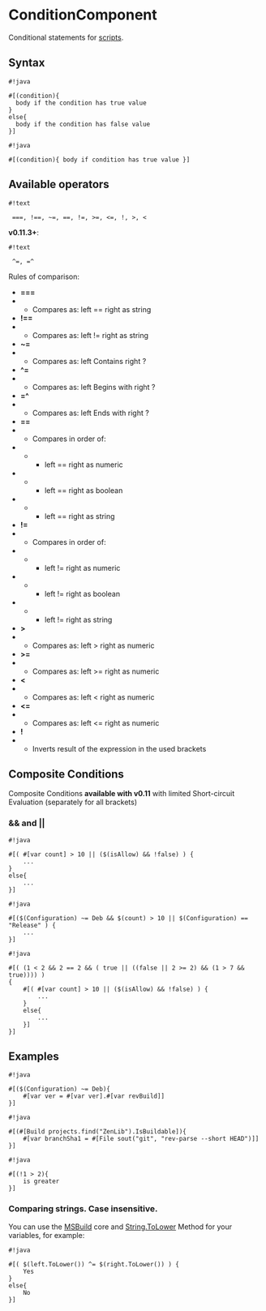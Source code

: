 # ConditionComponent #

Conditional statements for [scripts](../../../scripts).

## Syntax ##

```
#!java

#[(condition){ 
  body if the condition has true value
}
else{ 
  body if the condition has false value
}]
```

```
#!java

#[(condition){ body if condition has true value }]
```


## Available operators ##

```
#!text

 ===, !==, ~=, ==, !=, >=, <=, !, >, < 
```
**v0.11.3+**:
```
#!text

 ^=, =^
```
Rules of comparison:

* **===** 
*  * Compares as: left == right as string
* **!==**
* * Compares as: left != right as string
* **~=**
* * Compares as: left Contains right ?
* **^=**
* * Compares as: left Begins with right ?
* **=^**
* * Compares as: left Ends with right ?
* **==** 
* * Compares in order of: 
* * * left == right as numeric
* * * left == right as boolean
* * * left == right as string
* **!=** 
* * Compares in order of: 
* * * left != right as numeric
* * * left != right as boolean
* * * left != right as string
* **>**
* * Compares as: left > right as numeric
* **>=**
* * Compares as: left >= right as numeric
* **<**
* * Compares as: left < right as numeric
* **<=**
* * Compares as: left <= right as numeric
* **!**
* * Inverts result of the expression in the used brackets

## Composite Conditions ##

Composite Conditions **available with v0.11** with limited Short-circuit Evaluation (separately for all brackets)

### && and || ###


```
#!java

#[( #[var count] > 10 || ($(isAllow) && !false) ) {
    ...
}
else{
    ...
}]
```

```
#!java

#[($(Configuration) ~= Deb && $(count) > 10 || $(Configuration) == "Release" ) {
    ...
}]
```

```
#!java

#[( (1 < 2 && 2 == 2 && ( true || ((false || 2 >= 2) && (1 > 7 && true)))) )
{
    #[( #[var count] > 10 || ($(isAllow) && !false) ) {
        ...
    }
    else{
        ...
    }]
}]
```


## Examples ##

```
#!java

#[($(Configuration) ~= Deb){
    #[var ver = #[var ver].#[var revBuild]]
}]
```

```
#!java

#[(#[Build projects.find("ZenLib").IsBuildable]){
    #[var branchSha1 = #[File sout("git", "rev-parse --short HEAD")]]
}]
```

```
#!java

#[(!1 > 2){
    is greater
}]
```

### Comparing strings. Case insensitive.

You can use the [MSBuild](../../MSBuild) core and [String.ToLower](https://msdn.microsoft.com/en-us/library/system.string.tolower.aspx) Method for your variables, for example:

```
#!java

#[( $(left.ToLower()) ^= $(right.ToLower()) ) {
    Yes
}
else{
    No
}]
```

